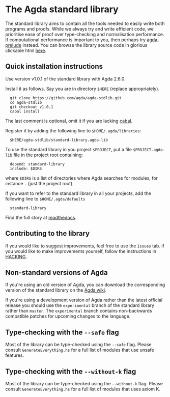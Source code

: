 The Agda standard library
=========================

The standard library aims to contain all the tools needed to easily
write both programs and proofs. While we always try and write efficient
code, we prioritise ease of proof over type-checking and normalisation
performance. If computational performance is important to you, then
perhaps try [agda-prelude](https://github.com/UlfNorell/agda-prelude)
instead. You can browse the library source code in glorious clickable
html [here](https://agda.github.io/agda-stdlib/README.html).

## Quick installation instructions

Use version v1.0.1 of the standard library with Agda 2.6.0.

Install it as follows. Say you are in directory `$HERE` (replace appropriately).
```
  git clone https://github.com/agda/agda-stdlib.git
  cd agda-stdlib
  git checkout v1.0.1
  cabal install
```
The last comment is optional, omit it if you are lacking [cabal](https://www.haskell.org/cabal/).

Register it by adding the following line to `$HOME/.agda/libraries`:
```
  $HERE/agda-stdlib/standard-library.agda-lib
```

To use the standard library in you project `$PROJECT`, put a file
`$PROJECT.agda-lib` file in the project root containing:
```
  depend: standard-library
  include: $DIRS
```
where `$DIRS` is a list of directories where Agda
searches for modules, for instance `.` (just the project root).

If you want to refer to the standard library in all your
projects, add the following line to `$HOME/.agda/defaults`
```
  standard-library
```

Find the full story at [readthedocs](http://agda.readthedocs.io/en/latest/tools/package-system.html).

## Contributing to the library

If you would like to suggest improvements, feel free to use the `Issues` tab.
If you would like to make improvements yourself, follow the instructions in
[HACKING](https://github.com/agda/agda-stdlib/blob/master/HACKING.md).

## Non-standard versions of Agda

If you're using an old version of Agda, you can download the corresponding version
of the standard library on the [Agda wiki](http://wiki.portal.chalmers.se/agda/pmwiki.php?n=Libraries.StandardLibrary).

If you're using a development version of Agda rather than the latest official release
you should use the `experimental` branch of the standard library rather than `master`.
The `experimental` branch contains non-backwards compatible patches for upcoming
changes to the language.

## Type-checking with the `--safe` flag

Most of the library can be type-checked using the `--safe` flag. Please consult
`GenerateEverything.hs` for a full list of modules that use unsafe features.

## Type-checking with the `--without-k` flag

Most of the library can be type-checked using the `--without-k` flag. Please consult
`GenerateEverything.hs` for a full list of modules that uses axiom K.

